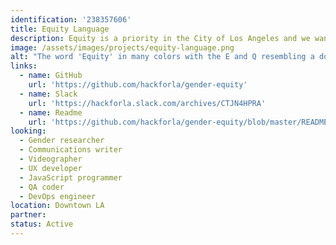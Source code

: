 ```yaml
---
identification: '238357606'
title: Equity Language
description: Equity is a priority in the City of Los Angeles and we want to improve the language used in websites to be more inclusive (of all communities) while also educating the public about exclusionary language.
image: /assets/images/projects/equity-language.png
alt: "The word 'Equity' in many colors with the E and Q resembling a document searcher, and a rainbow-like border"
links:
  - name: GitHub
    url: 'https://github.com/hackforla/gender-equity'
  - name: Slack
    url: 'https://hackforla.slack.com/archives/CTJN4HPRA'
  - name: Readme
    url: 'https://github.com/hackforla/gender-equity/blob/master/README.md'
looking: 
  - Gender researcher 
  - Communications writer 
  - Videographer 
  - UX developer 
  - JavaScript programmer 
  - QA coder 
  - DevOps engineer
location: Downtown LA
partner:
status: Active
---
```

